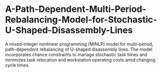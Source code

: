 # A-Path-Dependent-Multi-Period-Rebalancing-Model-for-Stochastic-U-Shaped-Disassembly-Lines
A mixed-integer nonlinear programming (MINLP) model for multi-period, path-dependent rebalancing of U-shaped disassembly lines.
The model incorporates chance constraints to manage stochastic task times and minimizes task relocation and workstation operating costs amid changing cycle times. 
